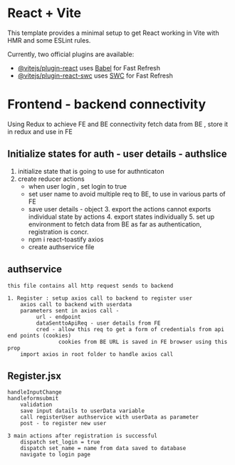 # React + Vite

This template provides a minimal setup to get React working in Vite with HMR and some ESLint rules.

Currently, two official plugins are available:

- [@vitejs/plugin-react](https://github.com/vitejs/vite-plugin-react/blob/main/packages/plugin-react/README.md) uses [Babel](https://babeljs.io/) for Fast Refresh
- [@vitejs/plugin-react-swc](https://github.com/vitejs/vite-plugin-react-swc) uses [SWC](https://swc.rs/) for Fast Refresh

# Frontend - backend connectivity
Using Redux to achieve FE and BE connectivity
    fetch data from BE , store it in redux and use in FE

## Initialize states for auth - user details - authslice
   1. initialize state that is going to use for authnticaton
   2. create reducer actions 
        * when user login , set login to true 
        * set user name to avoid multiple req to BE, to use in various parts of FE
        * save user details - object
    3. export the actions
        cannot exports individual state by actions
    4. export states individually
    5. set up environment to fetch data from BE as far as authentication, registration is concr.
        * npm i react-toastify axios
        * create authservice file

## authservice 
    this file contains all http request sends to backend

    1. Register : setup axios call to backend to register user
        axios call to backend with userdata
        parameters sent in axios call -
             url - endpoint
             dataSenttoApiReq - user details from FE
             cred - allow this req to get a form of credentials from api end points (cookies)
                    cookies from BE URL is saved in FE browser using this prop
        import axios in root folder to handle axios call

## Register.jsx

    handleInputChange
    handleformsubmit
        validation
        save input datails to userData variable
        call registerUser authservice with userData as parameter
        post - to register new user

    3 main actions after registration is successful
        dispatch set_login = true
        dispatch set_name = name from data saved to database
        navigate to login page


    


